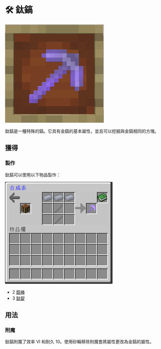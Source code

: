 # 🛠 鈦鎬

![](<../.gitbook/assets/image (187).png>)

鈦鎬是一種特殊的鎬。它具有金鎬的基本屬性，並且可以挖掘與金鎬相同的方塊。

## 獲得

### 製作

鈦鎬可以使用以下物品製作：

![](<../.gitbook/assets/image (188).png>)

* 2 [鋁棒](aluminium-rod.md)
* 3 [鈦錠](titanium-ingot.md)

## 用法

### 附魔

鈦鎬附魔了效率 VI 和耐久 10。使用砂輪移除附魔會將屬性更改為金鎬的屬性。
